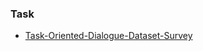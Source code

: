 ### Task
+ [Task-Oriented-Dialogue-Dataset-Survey](https://github.com/AtmaHou/Task-Oriented-Dialogue-Dataset-Survey)